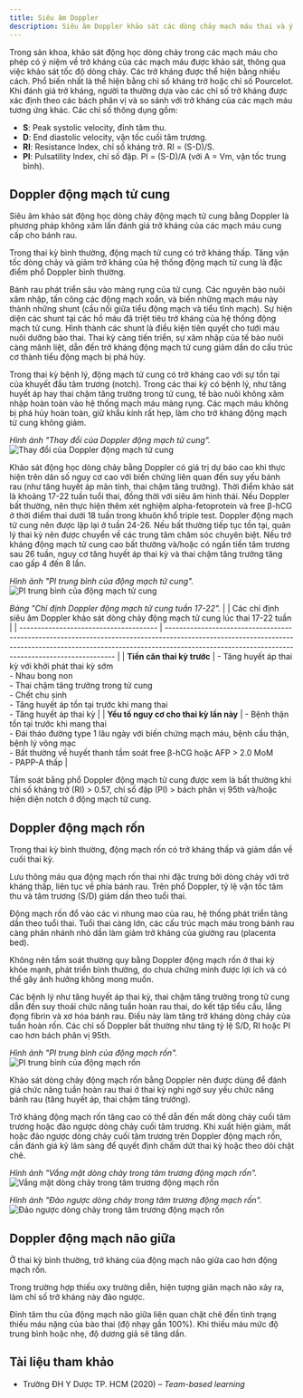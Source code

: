 ```yaml
---
title: Siêu âm Doppler
description: Siêu âm Doppler khảo sát các dòng chảy mạch máu thai và ý nghĩa lâm sàng.
---
```


Trong sản khoa, khảo sát động học dòng chảy trong các mạch máu cho phép có ý niệm về trở kháng của các mạch máu được khảo sát, thông qua việc khảo sát tốc độ dòng chảy. Các trở kháng được thể hiện bằng nhiều cách. Phổ biến nhất là thể hiện bằng chỉ số kháng trở hoặc chỉ số Pourcelot. Khi đánh giá trở kháng, người ta thường dựa vào các chỉ số trở kháng được xác định theo các bách phân vị và so sánh với trở kháng của các mạch máu tương ứng khác. Các chỉ số thông dụng gồm:

- **S**: Peak systolic velocity, đỉnh tâm thu.
- **D**: End diastolic velocity, vận tốc cuối tâm trương.
- **RI**: Resistance Index, chỉ số kháng trở. RI = (S-D)/S.
- **PI**: Pulsatility Index, chỉ số đập. PI = (S-D)/A (với A = Vm, vận tốc trung bình).

## Doppler động mạch tử cung

Siêu âm khảo sát động học dòng chảy động mạch tử cung bằng Doppler là phương pháp không xâm lấn đánh giá trở kháng của các mạch máu cung cấp cho bánh rau.

Trong thai kỳ bình thường, động mạch tử cung có trở kháng thấp. Tăng vận tốc dòng chảy và giảm trở kháng của hệ thống động mạch tử cung là đặc điểm phổ Doppler bình thường.

Bánh rau phát triển sâu vào màng rụng của tử cung. Các nguyên bào nuôi xâm nhập, tấn công các động mạch xoắn, và biến những mạch máu này thành những shunt (cầu nối giữa tiểu động mạch và tiểu tĩnh mạch). Sự hiện diện các shunt tại các hồ máu đã triệt tiêu trở kháng của hệ thống động mạch tử cung. Hình thành các shunt là điều kiện tiên quyết cho tưới máu nuôi dưỡng bào thai. Thai kỳ càng tiến triển, sự xâm nhập của tế bào nuôi càng mãnh liệt, dẫn đến trở kháng động mạch tử cung giảm dần do cấu trúc cơ thành tiểu động mạch bị phá hủy.

Trong thai kỳ bệnh lý, động mạch tử cung có trở kháng cao với sự tồn tại của khuyết đầu tâm trương (notch). Trong các thai kỳ có bệnh lý, như tăng huyết áp hay thai chậm tăng trưởng trong tử cung, tế bào nuôi không xâm nhập hoàn toàn vào hệ thống mạch máu màng rụng. Các mạch máu không bị phá hủy hoàn toàn, giữ khẩu kính rất hẹp, làm cho trở kháng động mạch tử cung không giảm.

_Hình ảnh "Thay đổi của Doppler động mạch tử cung"._
![Thay đổi của Doppler động mạch tử cung](./_images/sieu-am-doppler/thay-doi-doppler-dong-mach-tu-cung.png)

Khảo sát động học dòng chảy bằng Doppler có giá trị dự báo cao khi thực hiện trên dân số nguy cơ cao với biến chứng liên quan đến suy yếu bánh rau (như tăng huyết áp mãn tính, thai chậm tăng trưởng). Thời điểm khảo sát là khoảng 17-22 tuần tuổi thai, đồng thời với siêu âm hình thái. Nếu Doppler bất thường, nên thực hiện thêm xét nghiệm alpha-fetoprotein và free β-hCG ở thời điểm thai dưới 18 tuần trong khuôn khổ triple test. Doppler động mạch tử cung nên được lặp lại ở tuần 24-26. Nếu bất thường tiếp tục tồn tại, quản lý thai kỳ nên được chuyển về các trung tâm chăm sóc chuyên biệt. Nếu trở kháng động mạch tử cung cao bất thường và/hoặc có ngấn tiền tâm trương sau 26 tuần, nguy cơ tăng huyết áp thai kỳ và thai chậm tăng trưởng tăng cao gấp 4 đến 8 lần.

_Hình ảnh "PI trung bình của động mạch tử cung"._
![PI trung bình của động mạch tử cung](./_images/sieu-am-doppler/pi-trung-binh-cua-dong-mach-tu-cung.png)

_Bảng "Chỉ định Doppler động mạch tử cung tuần 17-22"._
| | Các chỉ định siêu âm Doppler khảo sát dòng chảy động mạch tử cung lúc thai 17-22 tuần |
| -------------------------------------- | ---------------------------------------------------------------------------------------------------------------------------------------------------------------------------------------------------------------------------- |
| **Tiền căn thai kỳ trước** | - Tăng huyết áp thai kỳ với khởi phát thai kỳ sớm<br>- Nhau bong non<br>- Thai chậm tăng trưởng trong tử cung<br>- Chết chu sinh<br>- Tăng huyết áp tồn tại trước khi mang thai<br>- Tăng huyết áp thai kỳ |
| **Yếu tố nguy cơ cho thai kỳ lần này** | - Bệnh thận tồn tại trước khi mang thai<br>- Đái tháo đường type 1 lâu ngày với biến chứng mạch máu, bệnh cầu thận, bệnh lý võng mạc<br>- Bất thường về huyết thanh tầm soát free β-hCG hoặc AFP > 2.0 MoM<br> - PAPP-A thấp |

Tầm soát bằng phổ Doppler động mạch tử cung được xem là bất thường khi chỉ số kháng trở (RI) > 0.57, chỉ số đập (PI) > bách phân vị 95th và/hoặc hiện diện notch ở động mạch tử cung.

## Doppler động mạch rốn

Trong thai kỳ bình thường, động mạch rốn có trở kháng thấp và giảm dần về cuối thai kỳ.

Lưu thông máu qua động mạch rốn thai nhi đặc trưng bởi dòng chảy với trở kháng thấp, liên tục về phía bánh rau. Trên phổ Doppler, tỷ lệ vận tốc tâm thu và tâm trương (S/D) giảm dần theo tuổi thai.

Động mạch rốn đổ vào các vi nhung mao của rau, hệ thống phát triển tăng dần theo tuổi thai. Tuổi thai càng lớn, các cấu trúc mạch máu trong bánh rau càng phân nhánh nhỏ dần làm giảm trở kháng của giường rau (placenta bed).

Không nên tầm soát thường quy bằng Doppler động mạch rốn ở thai kỳ khỏe mạnh, phát triển bình thường, do chưa chứng minh được lợi ích và có thể gây ảnh hưởng không mong muốn.

Các bệnh lý như tăng huyết áp thai kỳ, thai chậm tăng trưởng trong tử cung dẫn đến suy thoái chức năng tuần hoàn rau thai, do kết tập tiểu cầu, lắng đọng fibrin và xơ hóa bánh rau. Điều này làm tăng trở kháng dòng chảy của tuần hoàn rốn. Các chỉ số Doppler bất thường như tăng tỷ lệ S/D, RI hoặc PI cao hơn bách phân vị 95th.

_Hình ảnh "PI trung bình của động mạch rốn"._
![PI trung bình của động mạch rốn](./_images/sieu-am-doppler/pi-trung-binh-cua-dong-mach-ron.png)

Khảo sát dòng chảy động mạch rốn bằng Doppler nên được dùng để đánh giá chức năng tuần hoàn rau thai ở thai kỳ nghi ngờ suy yếu chức năng bánh rau (tăng huyết áp, thai chậm tăng trưởng).

Trở kháng động mạch rốn tăng cao có thể dẫn đến mất dòng chảy cuối tâm trương hoặc đảo ngược dòng chảy cuối tâm trương. Khi xuất hiện giảm, mất hoặc đảo ngược dòng chảy cuối tâm trương trên Doppler động mạch rốn, cần đánh giá kỹ lâm sàng để quyết định chấm dứt thai kỳ hoặc theo dõi chặt chẽ.

_Hỉnh ảnh "Vắng mặt dòng chảy trong tâm trương động mạch rốn"._
![Vắng mặt dòng chảy trong tâm trương động mạch rốn](./_images/sieu-am-doppler/vang-mat-dong-chay-trong-tam-truong-dong-mach-ron.png)

_Hỉnh ảnh "Đảo ngược dòng chảy trong tâm trương động mạch rốn"._
![Đảo ngược dòng chảy trong tâm trương động mạch rốn](./_images/sieu-am-doppler/dao-nguoc-dong-chay-trong-tam-truong-dong-mach-ron.png)

## Doppler động mạch não giữa

Ở thai kỳ bình thường, trở kháng của động mạch não giữa cao hơn động mạch rốn.

Trong trường hợp thiếu oxy trường diễn, hiện tượng giãn mạch não xảy ra, làm chỉ số trở kháng này đảo ngược.

Đỉnh tâm thu của động mạch não giữa liên quan chặt chẽ đến tình trạng thiếu máu nặng của bào thai (độ nhạy gần 100%). Khi thiếu máu mức độ trung bình hoặc nhẹ, độ dương giả sẽ tăng dần.

## Tài liệu tham khảo

- Trường ĐH Y Dược TP. HCM (2020) – _Team-based learning_

